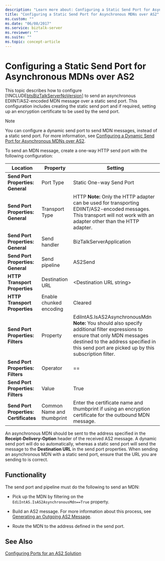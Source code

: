 ```yaml
---
description: "Learn more about: Configuring a Static Send Port for Asynchronous MDNs over AS2"
title: "Configuring a Static Send Port for Asynchronous MDNs over AS2"
ms.custom: ""
ms.date: "06/08/2017"
ms.service: biztalk-server
ms.reviewer: ""
ms.suite: ""
ms.topic: concept-article
---
```

# Configuring a Static Send Port for Asynchronous MDNs over AS2
This topic describes how to configure [!INCLUDE[btsBizTalkServerNoVersion](../includes/btsbiztalkservernoversion-md.md)] to send an asynchronous EDIINT/AS2-encoded MDN message over a static send port. This configuration includes creating the static send port and if required, setting up an encryption certificate to be used by the send port.  
  
> [!NOTE]
>  You can configure a dynamic send port to send MDN messages, instead of a static send port. For more information, see [Configuring a Dynamic Send Port for Asynchronous MDNs over AS2](../core/configuring-a-dynamic-send-port-for-asynchronous-mdns-over-as2.md).  
  
 To send an MDN message, create a one-way HTTP send port with the following configuration:  
  
|Location|Property|Setting|  
|--------------|--------------|-------------|  
|**Send Port Properties: General**|Port Type|Static One-way Send Port|  
|**Send Port Properties: General**|Transport Type|HTTP **Note:**  Only the HTTP adapter can be used for transporting EDIINT/AS2-encoded messages. This transport will not work with an adapter other than the HTTP adapter.|  
|**Send Port Properties: General**|Send handler|BizTalkServerApplication|  
|**Send Port Properties: General**|Send pipeline|AS2Send|  
|**HTTP Transport Properties**|Destination URL|\<Destination URL string\>|  
|**HTTP Transport Properties**|Enable chunked encoding|Cleared|  
|**Send Port Properties: Filters**|Property|EdiIntAS.IsAS2AsynchronousMdn **Note:**  You should also specify additional filter expressions to ensure that only MDN messages destined to the address specified in this send port are picked up by this subscription filter.|  
|**Send Port Properties: Filters**|Operator|==|  
|**Send Port Properties: Filters**|Value|True|  
|**Send Port Properties: Certificates**|Common Name  and thumbprint|Enter the certificate name and thumbprint if using an encryption certificate for the outbound MDN message.|  
  
 An asynchronous MDN should be sent to the address specified in the **Receipt-Delivery-Option** header of the received AS2 message. A dynamic send port will do so automatically, whereas a static send port will send the message to the **Destination URL** in the send port properties. When sending an asynchronous MDN with a static send port, ensure that the URL you are sending to is correct.  
  
## Functionality  
 The send port and pipeline must do the following to send an MDN:  
  
-   Pick up the MDN by filtering on the `EdiIntAS.IsAS2AsynchronousMdn==True` property.  
  
-   Build an AS2 message. For more information about this process, see [Generating an Outgoing AS2 Message](../core/generating-an-outgoing-as2-message.md).  
  
-   Route the MDN to the address defined in the send port.  
  
## See Also  
 [Configuring Ports for an AS2 Solution](../core/configuring-ports-for-an-as2-solution.md)
